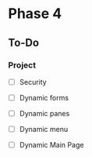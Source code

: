 # Phase 4

## To-Do

### Project

- [ ] Security

- [ ] Dynamic forms

- [ ] Dynamic panes

- [ ] Dynamic menu

- [ ] Dynamic Main Page
